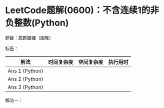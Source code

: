 # LeetCode题解(0600)：不含连续1的非负整数(Python)

题目：[原题链接](https://leetcode-cn.com/problems/non-negative-integers-without-consecutive-ones/)（困难）

标签：

| 解法           | 时间复杂度 | 空间复杂度 | 执行用时 |
| -------------- | ---------- | ---------- | -------- |
| Ans 1 (Python) |            |            |          |
| Ans 2 (Python) |            |            |          |
| Ans 3 (Python) |            |            |          |

解法一：

